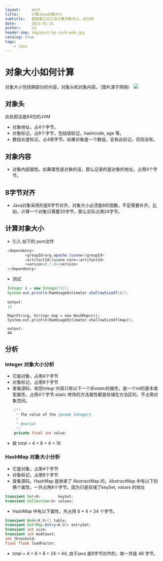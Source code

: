 ```yaml
---
layout:     post
title:      计算Java对象大小
subtitle:   使用第三方工具计算对象大小，并分析
date:       2021-01-31
author:     LG
header-img: img/post-bg-ios9-web.jpg
catalog: true
tags:
    - Java
---
```

# 对象大小如何计算
对象大小包括俩部分的内容，对象头和对象内容。（图片源于网络）
![](https://tva1.sinaimg.cn/large/008eGmZEgy1gn70ffadxhj30u00uc7d1.jpg)
## 对象头
此处假设是64位的JVM
- 对象地址，占4个字节。
- 对象标记，占8个字节，包括锁标记，hashcode, age 等。
- 数组长度标记，占4哥字节。如果对象是一个数组，会有此标记，否则没有。

## 对象内容
- 对象内部属性。如果属性是对象的话，那么记录的是对象的地址，占用4个字节。

## 8字节对齐
-  Java对象采用的是8字节对齐。对象大小必须是8的倍数，不足需要补齐。比如，计算一个对象只需要20字节，那么实际占用24字节。

## 计算对象大小
- 引入 如下的 pom文件
```java
 <dependency>
         <groupId>org.apache.lucene</groupId>
         <artifactId>lucene-core</artifactId>
         <version>8.7.0</version>
 </dependency>
```
- 测试
```java
 Integer i = new Integer(11);
 System.out.println(RamUsageEstimator.shallowSizeOf(i));
 
 output:
 16
```
```ava
 Map<String, String> map = new HashMap<>();
 System.out.println(RamUsageEstimator.shallowSizeOf(map));
 
 output:
 48
```

## 分析
### Integer 对象大小分析
- 它是对象，占用4个字节
- 对象标记，占用8个字节
- 查看源码，发现Integr 内容只有以下一个非static的属性，是一个int的基本类型属性，占用4个字节.static 修饰的方法属性都是存储在方法区的，不占用对象空间。
```java
    /**
     * The value of the {@code Integer}.
     *
     * @serial
     */
    private final int value;
```

- 故 total = 4 + 8 + 4 = 16

### HashMap 对象大小分析
- 它是对象，占用4个字节
- 对象标记，占用8个字节
- 查看源码，HashMap 是继承了 AbstractMap 的，AbstractMap 中有以下的俩个属性，一共占用8个字节。因为只是存储了keySet, values 的地址
```java
transient Set<K>        keySet;
transient Collection<V> values;
```

- HashMap 中有以下属性，共占用 6 * 4 = 24 个字节。
```java
transient Node<K,V>[] table;
transient Set<Map.Entry<K,V>> entrySet;
transient int size;
transient int modCount;
int threshold;
final float loadFactor;
```
- total = 4 + 8 + 8 + 24 = 44, 由于java 是8字节对齐的，故一共是 48 字节。